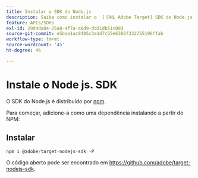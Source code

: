 ```yaml
---
title: Instalar o SDK do Node.js
description: Saiba como instalar o  [!DNL Adobe Target] SDK do Node.js.
feature: APIs/SDKs
exl-id: 29d4da84-25a0-4f7a-a6d9-ddd1db51c093
source-git-commit: e5bae1ac9485c3e1d7c55e6386f332755196ffab
workflow-type: tm+mt
source-wordcount: '45'
ht-degree: 4%

---
```


# Instale o Node js. SDK

O SDK do Node.js é distribuído por [npm](https://www.npmjs.com/package/@adobe/target-nodejs-sdk).

Para começar, adicione-a como uma dependência instalando a partir do NPM:

## Instalar

```js {line-numbers="true"}
npm i @adobe/target-nodejs-sdk -P
```

O código aberto pode ser encontrado em <https://github.com/adobe/target-nodejs-sdk>.
